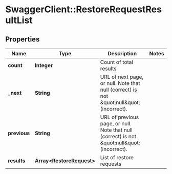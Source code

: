 # SwaggerClient::RestoreRequestResultList

## Properties
Name | Type | Description | Notes
------------ | ------------- | ------------- | -------------
**count** | **Integer** | Count of total results | 
**_next** | **String** | URL of next page, or null. Note that null (correct) is not \&quot;null\&quot; (incorrect). | 
**previous** | **String** | URL of previous page, or null. Note that null (correct) is not \&quot;null\&quot; (incorrect). | 
**results** | [**Array&lt;RestoreRequest&gt;**](RestoreRequest.md) | List of restore requests | 


